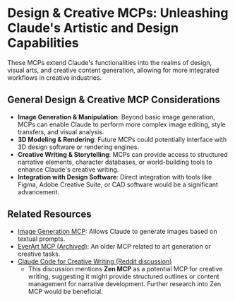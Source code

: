 
# Design & Creative MCPs: Unleashing Claude's Artistic and Design Capabilities

These MCPs extend Claude's functionalities into the realms of design, visual arts, and creative content generation, allowing for more integrated workflows in creative industries.

## General Design & Creative MCP Considerations

*   **Image Generation & Manipulation**: Beyond basic image generation, MCPs can enable Claude to perform more complex image editing, style transfers, and visual analysis.
*   **3D Modeling & Rendering**: Future MCPs could potentially interface with 3D design software or rendering engines.
*   **Creative Writing & Storytelling**: MCPs can provide access to structured narrative elements, character databases, or world-building tools to enhance Claude's creative writing.
*   **Integration with Design Software**: Direct integration with tools like Figma, Adobe Creative Suite, or CAD software would be a significant advancement.

## Related Resources

*   [Image Generation MCP](extra/image_generation_mcp.md): Allows Claude to generate images based on textual prompts.
*   [EverArt MCP (Archived)](extra/everart_mcp.md): An older MCP related to art generation or creative tasks.
*   [Claude Code for Creative Writing (Reddit discussion)](https://www.reddit.com/r/ClaudeAI/comments/1lgxsgc/claude_code_for_creative_writing/)
    *   This discussion mentions **Zen MCP** as a potential MCP for creative writing, suggesting it might provide structured outlines or content management for narrative development. Further research into Zen MCP would be beneficial.


